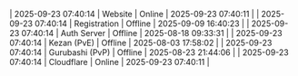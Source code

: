 | 2025-09-23 07:40:14 | Website | Online | 2025-09-23 07:40:11 |
| 2025-09-23 07:40:14 | Registration | Offline | 2025-09-09 16:40:23 |
| 2025-09-23 07:40:14 | Auth Server | Offline | 2025-08-18 09:33:31 |
| 2025-09-23 07:40:14 | Kezan (PvE) | Offline | 2025-08-03 17:58:02 |
| 2025-09-23 07:40:14 | Gurubashi (PvP) | Offline | 2025-08-23 21:44:06 |
| 2025-09-23 07:40:14 | Cloudflare | Online | 2025-09-23 07:40:11 |
